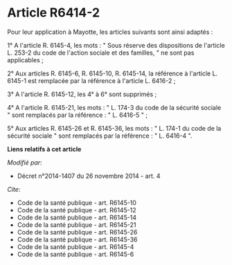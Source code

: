 # Article R6414-2

Pour leur application à Mayotte, les articles suivants sont ainsi adaptés : 

1° A l'article R. 6145-4, les mots : " Sous réserve des dispositions de l'article L. 253-2 du code de l'action sociale et des
familles, " ne sont pas applicables ; 

2° Aux articles R. 6145-6, R. 6145-10, R. 6145-14, la référence à l'article L. 6145-1 est remplacée par la référence à
l'article L. 6416-2 ; 

3° A l'article R. 6145-12, les 4° à 6° sont supprimés ; 

4° A l'article R. 6145-21, les mots : " L. 174-3 du code de la sécurité sociale " sont remplacés par la référence : " L.
6416-5 " ; 

5° Aux articles R. 6145-26 et R. 6145-36, les mots : " L. 174-1 du code de la sécurité sociale " sont remplacés par la
référence : " L. 6416-4 ".

**Liens relatifs à cet article**

_Modifié par_:

  - Décret n°2014-1407 du 26 novembre 2014 - art. 4

_Cite_:

  - Code de la santé publique - art. R6145-10
  - Code de la santé publique - art. R6145-12
  - Code de la santé publique - art. R6145-14
  - Code de la santé publique - art. R6145-21
  - Code de la santé publique - art. R6145-26
  - Code de la santé publique - art. R6145-36
  - Code de la santé publique - art. R6145-4
  - Code de la santé publique - art. R6145-6
